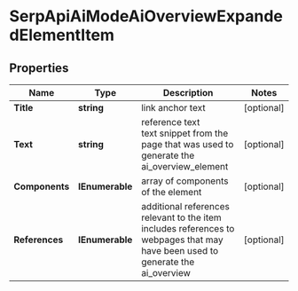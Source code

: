 # SerpApiAiModeAiOverviewExpandedElementItem


## Properties

| Name | Type | Description | Notes |
|------------ | ------------- | ------------- | -------------|
**Title** | **string** | link anchor text |[optional]|
**Text** | **string** | reference text<br>text snippet from the page that was used to generate the ai_overview_element |[optional]|
**Components** | **IEnumerable<AiModeAiOverviewExpandedComponent>** | array of components of the element |[optional]|
**References** | **IEnumerable<AiAiOverviewReferenceInfo>** | additional references relevant to the item<br>includes references to webpages that may have been used to generate the ai_overview |[optional]|
